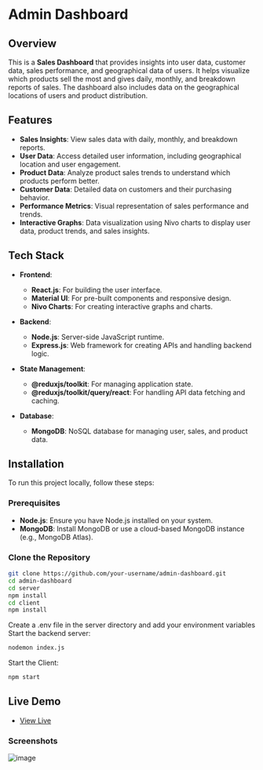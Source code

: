 # Admin Dashboard

## Overview

This is a **Sales Dashboard** that provides insights into user data, customer data, sales performance, and geographical data of users. It helps visualize which products sell the most and gives daily, monthly, and breakdown reports of sales. The dashboard also includes data on the geographical locations of users and product distribution.

## Features

- **Sales Insights**: View sales data with daily, monthly, and breakdown reports.
- **User Data**: Access detailed user information, including geographical location and user engagement.
- **Product Data**: Analyze product sales trends to understand which products perform better.
- **Customer Data**: Detailed data on customers and their purchasing behavior.
- **Performance Metrics**: Visual representation of sales performance and trends.
- **Interactive Graphs**: Data visualization using Nivo charts to display user data, product trends, and sales insights.

## Tech Stack

- **Frontend**:
  - **React.js**: For building the user interface.
  - **Material UI**: For pre-built components and responsive design.
  - **Nivo Charts**: For creating interactive graphs and charts.
  
- **Backend**:
  - **Node.js**: Server-side JavaScript runtime.
  - **Express.js**: Web framework for creating APIs and handling backend logic.

- **State Management**:
  - **@reduxjs/toolkit**: For managing application state.
  - **@reduxjs/toolkit/query/react**: For handling API data fetching and caching.

- **Database**:
  - **MongoDB**: NoSQL database for managing user, sales, and product data.

## Installation

To run this project locally, follow these steps:

### Prerequisites

- **Node.js**: Ensure you have Node.js installed on your system.
- **MongoDB**: Install MongoDB or use a cloud-based MongoDB instance (e.g., MongoDB Atlas).

### Clone the Repository

```bash
git clone https://github.com/your-username/admin-dashboard.git
cd admin-dashboard
cd server
npm install
cd client
npm install
```
Create a .env file in the server directory and add your environment variables
Start the backend server:
```bash
nodemon index.js
```
Start the Client:
```bash
npm start 
```
## Live Demo
- [View Live](https://admin-dashboard-d7fp.vercel.app/)

### Screenshots
![image](https://github.com/user-attachments/assets/4fca58c6-697c-4616-b1f4-ac7c3f1f4d24)



